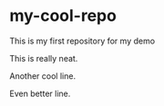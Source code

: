 # my-cool-repo
This is my first repository for my demo

This is really neat.

Another cool line.

Even better line.
